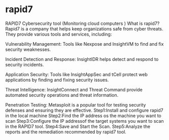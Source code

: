 # rapid7
RAPID7 Cybersecurity tool
(Monitoring cloud computers )
What is rapid7?
Rapid7 is a company that helps keep organizations safe from cyber threats. They provide various tools and services, including:

Vulnerability Management: Tools like Nexpose and InsightVM to find and fix security weaknesses.

Incident Detection and Response: InsightIDR helps detect and respond to security incidents.

Application Security: Tools like InsightAppSec and tCell protect web applications by finding and fixing security issues.

Threat Intelligence: InsightConnect and Threat Command provide automated security operations and threat information.

Penetration Testing: Metasploit is a popular tool for testing security defenses and ensuring they are effective.
Step1:Install and configure rapid7 in the local machine
Step2:Find the IP address os the machine you want to scan
Step3:Configure the IP addressof the target systems you want to scan in the RAPID7 tool.
Step4:Save and Start the Scan.
Step5:Analyze the reports and the remediation recommended by rapid7 tool.
